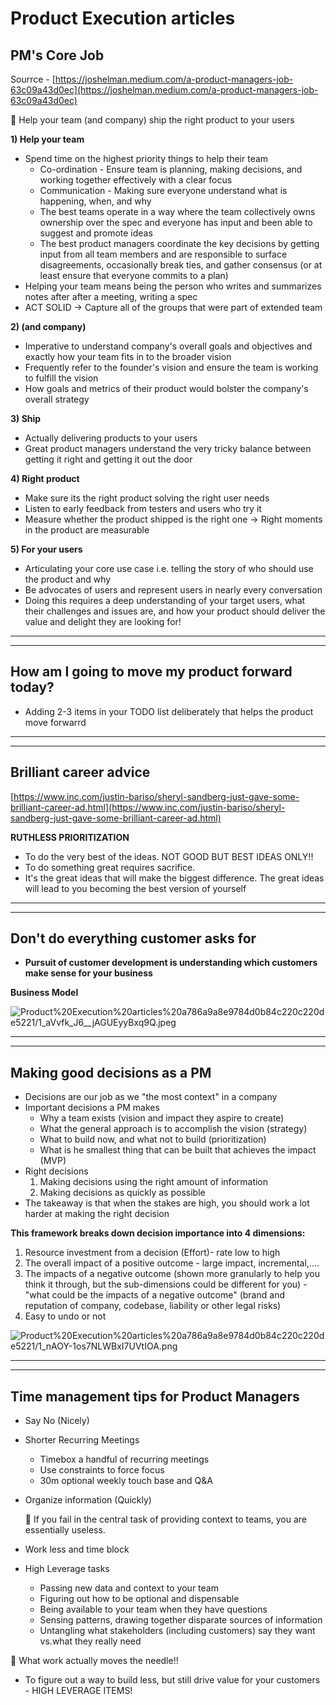 # Product Execution articles

## PM's Core Job

Sourrce - [https://joshelman.medium.com/a-product-managers-job-63c09a43d0ec](https://joshelman.medium.com/a-product-managers-job-63c09a43d0ec)

<aside>
💁 Help your team (and company) ship the right product to your users

</aside>

**1) Help your team**

- Spend time on the highest priority things to help their team
    - Co-ordination - Ensure team is planning, making decisions, and working together effectively with a clear focus
    - Communication - Making sure everyone understand what is happening, when, and why
    - The best teams operate in a way where the team collectively owns ownership over the spec and everyone has input and been able to suggest and promote ideas
    - The best product managers coordinate the key decisions by getting input from all team members and are responsible to surface disagreements, occasionally break ties, and gather consensus (or at least ensure that everyone commits to a plan)
- Helping your team means being the person who writes and summarizes notes after after a meeting, writing a spec
- ACT SOLID → Capture all of the groups that were part of extended team

**2) (and company)**

- Imperative to understand company's overall goals and objectives and exactly how your team fits in to the broader vision
- Frequently refer to the founder's vision and ensure the team is working to fulfill the vision
- How goals and metrics of their product would bolster the company's overall strategy

**3) Ship**

- Actually delivering products to your users
- Great product managers understand the very tricky balance between getting it right and getting it out the door

**4) Right product**

- Make sure its the right product solving the right user needs
- Listen to early feedback from testers and users who try it
- Measure whether the product shipped is the right one → Right moments in the product are measurable

**5) For your users**

- Articulating your core use case i.e. telling the story of who should use the product and why
- Be advocates of users and represent users in nearly every conversation
- Doing this requires a deep understanding of your target users, what their challenges and issues are, and how your product should deliver the value and delight they are looking for!

---

---

## How am I going to move my product forward today?

- Adding 2-3 items in your TODO list deliberately that helps the product move forwarrd

---

---

## Brilliant career advice

[https://www.inc.com/justin-bariso/sheryl-sandberg-just-gave-some-brilliant-career-ad.html](https://www.inc.com/justin-bariso/sheryl-sandberg-just-gave-some-brilliant-career-ad.html)

**RUTHLESS PRIORITIZATION**

- To do the very best of the ideas. NOT GOOD BUT BEST IDEAS ONLY!!
- To do something great requires sacrifice.
- It's the great ideas that will make the biggest difference. The great ideas will lead to you becoming the best version of yourself

---

---

## Don't do everything customer asks for

- **Pursuit of customer development is understanding which customers make sense for your business**

**Business Model**

![Product%20Execution%20articles%20a786a9a8e9784d0b84c220c220de5221/1_aVvfk_J6__jAGUEyyBxq9Q.jpeg](Product%20Execution%20articles%20a786a9a8e9784d0b84c220c220de5221/1_aVvfk_J6__jAGUEyyBxq9Q.jpeg)

---

---

## Making good decisions as a PM

- Decisions are our job as we "the most context" in a company
- Important decisions a PM makes
    - Why a team exists (vision and impact they aspire to create)
    - What the general approach is to accomplish the vision (strategy)
    - What to build now, and what not to build (prioritization)
    - What is he smallest thing that can be built that achieves the impact (MVP)
- Right decisions
    1. Making decisions using the right amount of information
    2. Making decisions as quickly as possible
- The takeaway is that when the stakes are high, you should work a lot harder at making the right decision

**This framework breaks down decision importance into 4 dimensions:**

1. Resource investment from a decision  (Effort)- rate low to high
2. The overall impact of a positive outcome - large impact, incremental,....
3. The impacts of a negative outcome (shown more granularly to help you think it through, but the sub-dimensions could be different for you) - "what could be the impacts of a negative outcome" (brand and reputation of company, codebase, liability or other legal risks)
4. Easy to undo or not

![Product%20Execution%20articles%20a786a9a8e9784d0b84c220c220de5221/1_nAOY-1os7NLWBxI7UVtIOA.png](Product%20Execution%20articles%20a786a9a8e9784d0b84c220c220de5221/1_nAOY-1os7NLWBxI7UVtIOA.png)

---

---

## Time management tips for Product Managers

- Say No (Nicely)
- Shorter Recurring Meetings
    - Timebox a handful of recurring meetings
    - Use constraints to force focus
    - 30m optional weekly touch base and Q&A
- Organize information (Quickly)
    
    <aside>
    💁 If you fail in the central task of providing context to teams, you are essentially useless.
    
    </aside>
    
- Work less and time block
- High Leverage tasks
    - Passing new data and context to your team
    - Figuring out how to be optional and dispensable
    - Being available to your team when they have questions
    - Sensing patterns, drawing together disparate sources of information
    - Untangling what stakeholders (including customers) say they want vs.what they really need

<aside>
💁 What work actually moves the needle!!

</aside>

- To figure out a way to build less, but still drive value for your customers - HIGH LEVERAGE ITEMS!